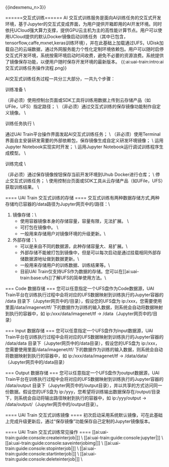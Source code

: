 {{indexmenu_n>3}}

======交互式训练======
AI 交互式训练服务是面向AI训练任务的交互式开发环境，基于Jupyter的交互式变成界面，为用户提供开箱即用的AI开发环境。同时依托UCloud强大算力支撑，提供GPU云主机为主的高性能计算节点。用户可以使用UCloud提供的默认Docker镜像启动训练任务（其中已包含，tensorflow,caffe,mxnet,keras训练环境），并在此基础上加载通过UFS，UDisk加载自己的云端数据，通过外网服务能力个性化定制环境依赖包。用户可以随时启停交互式开发环境，系统按需环境启动时间收费，避免不必要的资源浪费。系统提供了镜像保存功能，以便用户随时保存开发环境的最新版本。
{{:ai:uai-train:intro:ai交互式训练任务操作流程.png}}

AI交互式训练任务过程一共分三大部分，一共九个步骤：

训练准备  \\

（非必须）使用控制台页面或SDK工具将训练用数据上传到云存储产品（如UFile，UFS）指定路径；  \\
（非必须）通过交互式训练的保存镜像功能制作自定义镜像。  \\

训练任务执行  \\

通过UAI Train平台操作界面发起AI交互式训练任务；  \\
（非必须）使用Terminal界面自主安装研发需要的外部依赖包，保存镜像生成自定义研发环境镜像；  \\
运用Jupyter Notebook实现实时开发；  \\
运用Jupyter Notebook运行调试训练程序生成模型。  \\

训练完成  \\

（非必须）通过保存镜像按钮保存当前开发环境到Uhub Docker进行仓库；  \\
停止交互式训练任务；  \\
使用控制台页面或SDK工具从云存储产品（如UFile，UFS）获取训练结果。  \\

==== UAI Train 交互式训练的存储 ====
交互式训练有两种数据存储方式,两种存储均已容器的/data路径为Jupyter网页中的/路径：\\
1. 镜像存储：\\
	* 使用容器镜像本身的存储容量，容量有限，无法扩展。  \\
	* 可打包在镜像中。 \\
	* 一般用来存储用户对镜像环境的升级更新。\\
2. 外部存储：\\
	* 可以是来自不同的数据源，此种存储容量大、易扩展。\\
	* 外部存储不能被打包到镜像中，但是可以每次启动是通过挂载相同外部存储数据源地址做到数据更新。\\
	* 一般用来存储用户的训练数据、训练结果等。\\
	* 目前UAI Train仅支持UFS作为数据的存储。您可以在[[ai:uai-train:base:ufs]]了解UFS的简单使用方法。\\

=== Code 数据存储 ===
您可以任意指定一个UFS盘作为Code数据源，UAI Train平台在训练执行过程中会将对应的UFS数据映射到训练执行的Jupyter容器的 /data 目录下（Jupyter网页中的/目录），假设您的UFS盘为 ip:/xxx，您需要使用里面/data/imagenet/tf/ 下的数据作为训练的输入数据，则系统会自动将数据映射到执行的容器中，如 ip:/xxx/data/imagenet/tf -> /data（Jupyter网页中的/目录）

=== Input 数据存储 ===
您可以任意指定一个UFS盘作为Input数据源，UAI Train平台在训练执行过程中会将对应的UFS数据映射到训练执行的Jupyter容器的 /data/data 目录下（Jupyter网页中的/data目录），假设您的UFS盘为 ip:/xxx，您需要使用里面/data/imagenet/tf/ 下的数据作为训练的输入数据，则系统会自动将数据映射到执行的容器中，如 ip:/xxx/data/imagenet/tf -> /data/data/（Jupyter网页中的/data目录）

=== Output 数据存储 ===
您可以任意指定一个UFS盘作为output数据源，UAI Train平台在训练执行过程中会将对应的UFS数据映射到训练执行的Jupyter容器的 /data/output 目录下（Jupyter网页中的/output目录），并以共享的方式访问同一份数据。假设您的UFS盘为 ip:/yyy，您希望将训练输出数据保存在/output/目录下，则系统会自动将输出路径映射到执行的容器中，如 ip:/yyy/output -> /data/output/（Jupyter网页中的/output目录）。

==== UAI Train 交互式训练镜像 ====
初次启动采用系统默认镜像，可在此基础上完成升级更新后，通过“保存镜像”功能保存自己定制的Jupyter镜像版本。

==== UAI Train 交互式训练常见操作 ====
[[ai:uai-train:guide:console:createinterjob|]] \\
[[ai:uai-train:guide:console:jupyter|]] \\
[[ai:uai-train:guide:console:saveinterjobimg|]] \\
[[ai:uai-train:guide:console:stopinterjob|]] \\
[[ai:uai-train:guide:console:startinterjob|]] \\
[[ai:uai-train:guide:console:deleteinterjob|]] \\
